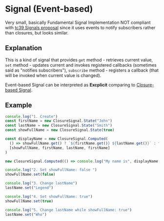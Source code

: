 # Signal (Event-based)
Very small, basically Fundamental Signal Implementation NOT compliant with [tc39 Signals proposal](https://github.com/tc39/proposal-signals) since it uses events to notify subscribers rather than closures, but looks similar.

## Explanation

This is a kind of signal that provides `get` method - retrieves current value, `set` method - updates current and invokes registered callbacks (sometimes said as "notifies subscribers"), `subscribe` method - registers a callback (that will be invoked when current value is changed).

Event-based Signal can be interpreted as **Excplicit** comparing to [Closure-based Signal](https://github.com/FrameMuse/closure-signal).

## Example

```ts
console.log("1. Create")
const firstName = new ClosureSignal.State("John")
const lastName = new ClosureSignal.State("Smith")
const showFullName = new ClosureSignal.State(true)

const displayName = new ClosureSignal.Computed(
  () => showFullName.get() ? `${firstName.get()} ${lastName.get()}` : firstName.get(),
  [showFullName, firstName, lastName, firstName]
)

new ClosureSignal.Computed(() => console.log("My name is", displayName.get()), [displayName])

console.log("2. Set showFullName: false ")
showFullName.set(false)

console.log("3. Change lastName")
lastName.set("Legend")

console.log("4. Set showFullName: true")
showFullName.set(true)

console.log("5. Change lastName while showFullName: true")
lastName.set("Who")
```

